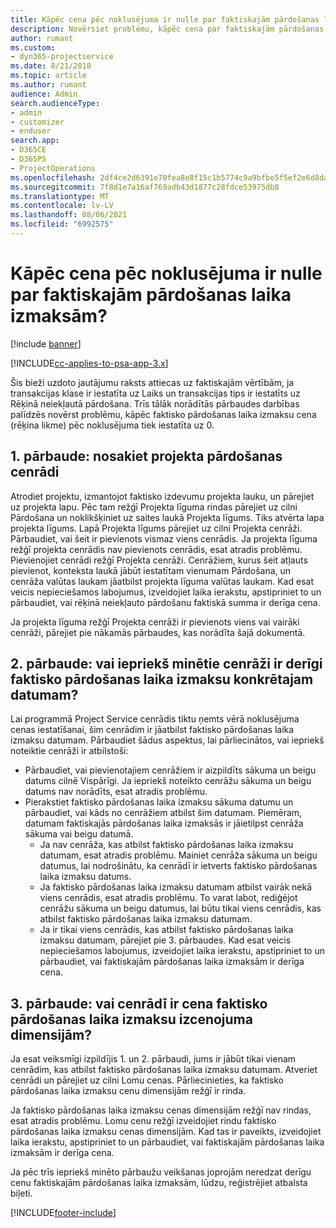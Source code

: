 ```yaml
---
title: Kāpēc cena pēc noklusējuma ir nulle par faktiskajām pārdošanas laika izmaksām?
description: Novērsiet problēmu, kāpēc cena par faktiskajām pārdošanas laika izmaksām tiek pēc noklusējuma iestatīta uz 0.
author: rumant
ms.custom:
- dyn365-projectservice
ms.date: 8/21/2018
ms.topic: article
ms.author: rumant
audience: Admin
search.audienceType:
- admin
- customizer
- enduser
search.app:
- D365CE
- D365PS
- ProjectOperations
ms.openlocfilehash: 2df4ce2d6391e70fea8e8f15c1b5774c9a9bfbe5f5ef2e6d8da8668afd34d4c9
ms.sourcegitcommit: 7f8d1e7a16af769adb43d1877c28fdce53975db8
ms.translationtype: MT
ms.contentlocale: lv-LV
ms.lasthandoff: 08/06/2021
ms.locfileid: "6992575"
---
```

# <a name="why-is-price-defaulting-to-zero-on-time-sales-actuals"></a>Kāpēc cena pēc noklusējuma ir nulle par faktiskajām pārdošanas laika izmaksām?

[!include [banner](../includes/psa-now-project-operations.md)]

[!INCLUDE[cc-applies-to-psa-app-3.x](../includes/cc-applies-to-psa-app-3x.md)]

Šis bieži uzdoto jautājumu raksts attiecas uz faktiskajām vērtībām, ja transakcijas klase ir iestatīta uz Laiks un transakcijas tips ir iestatīts uz Rēķinā neiekļautā pārdošana. Trīs tālāk norādītās pārbaudes darbības palīdzēs novērst problēmu, kāpēc faktisko pārdošanas laika izmaksu cena (rēķina likme) pēc noklusējuma tiek iestatīta uz 0.

## <a name="check-1-identify-the-sales-price-list-for-the-project"></a>1. pārbaude: nosakiet projekta pārdošanas cenrādi

Atrodiet projektu, izmantojot faktisko izdevumu projekta lauku, un pārejiet uz projekta lapu. Pēc tam režģī Projekta līguma rindas pārejiet uz cilni Pārdošana un noklikšķiniet uz saites laukā Projekta līgums. Tiks atvērta lapa projekta līgums. Lapā Projekta līgums pārejiet uz cilni Projekta cenrāži. Pārbaudiet, vai šeit ir pievienots vismaz viens cenrādis. Ja projekta līguma režģī projekta cenrādis nav pievienots cenrādis, esat atradis problēmu. Pievienojiet cenrādi režģī Projekta cenrāži. Cenrāžiem, kurus šeit atļauts pievienot, konteksta laukā jābūt iestatītam vienumam Pārdošana, un cenrāža valūtas laukam jāatbilst projekta līguma valūtas laukam. Kad esat veicis nepieciešamos labojumus, izveidojiet laika ierakstu, apstipriniet to un pārbaudiet, vai rēķinā neiekļauto pārdošanu faktiskā summa ir derīga cena. 

Ja projekta līguma režģī Projekta cenrāži ir pievienots viens vai vairāki cenrāži, pārejiet pie nākamās pārbaudes, kas norādīta šajā dokumentā.

## <a name="check-2-are-any-of-the-price-lists-identified-above-valid-for-the-specific-date-of-the-time-sales-actual"></a>2. pārbaude: vai iepriekš minētie cenrāži ir derīgi faktisko pārdošanas laika izmaksu konkrētajam datumam?

Lai programmā Project Service cenrādis tiktu ņemts vērā noklusējuma cenas iestatīšanai, šim cenrādim ir jāatbilst faktisko pārdošanas laika izmaksu datumam. Pārbaudiet šādus aspektus, lai pārliecinātos, vai iepriekš noteiktie cenrāži ir atbilstoši:
- Pārbaudiet, vai pievienotajiem cenrāžiem ir aizpildīts sākuma un beigu datums cilnē Vispārīgi. Ja iepriekš noteikto cenrāžu sākuma un beigu datums nav norādīts, esat atradis problēmu. 
- Pierakstiet faktisko pārdošanas laika izmaksu sākuma datumu un pārbaudiet, vai kāds no cenrāžiem atbilst šim datumam. Piemēram, datumam faktiskajās pārdošanas laika izmaksās ir jāietilpst cenrāža sākuma vai beigu datumā. 
    - Ja nav cenrāža, kas atbilst faktisko pārdošanas laika izmaksu datumam, esat atradis problēmu. Mainiet cenrāža sākuma un beigu datumus, lai nodrošinātu, ka cenrādī ir ietverts faktisko pārdošanas laika izmaksu datums. 
    - Ja faktisko pārdošanas laika izmaksu datumam atbilst vairāk nekā viens cenrādis, esat atradis problēmu. To varat labot, rediģējot cenrāžu sākuma un beigu datumus, lai būtu tikai viens cenrādis, kas atbilst faktisko pārdošanas laika izmaksu datumam. 
    - Ja ir tikai viens cenrādis, kas atbilst faktisko pārdošanas laika izmaksu datumam, pārejiet pie 3. pārbaudes.
Kad esat veicis nepieciešamos labojumus, izveidojiet laika ierakstu, apstipriniet to un pārbaudiet, vai faktiskajām pārdošanas laika izmaksām ir derīga cena.

## <a name="check-3-is-there-a-price-in-the-price-list-for-the-pricing-dimensions-on-the-time-sales-actual"></a>3. pārbaude: vai cenrādī ir cena faktisko pārdošanas laika izmaksu izcenojuma dimensijām?

Ja esat veiksmīgi izpildījis 1. un 2. pārbaudi, jums ir jābūt tikai vienam cenrādim, kas atbilst faktisko pārdošanas laika izmaksu datumam. Atveriet cenrādi un pārejiet uz cilni Lomu cenas. Pārliecinieties, ka faktisko pārdošanas laika izmaksu cenu dimensijām režģī ir rinda.

Ja faktisko pārdošanas laika izmaksu cenas dimensijām režģī nav rindas, esat atradis problēmu. Lomu cenu režģī izveidojiet rindu faktisko pārdošanas laika izmaksu cenas dimensijām. Kad tas ir paveikts, izveidojiet laika ierakstu, apstipriniet to un pārbaudiet, vai faktiskajām pārdošanas laika izmaksām ir derīga cena.

Ja pēc trīs iepriekš minēto pārbaužu veikšanas joprojām neredzat derīgu cenu faktiskajām pārdošanas laika izmaksām, lūdzu, reģistrējiet atbalsta biļeti. 



[!INCLUDE[footer-include](../includes/footer-banner.md)]